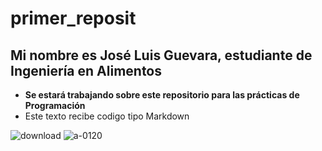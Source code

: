 # primer_reposit
## Mi nombre es José Luis Guevara, estudiante de Ingeniería en Alimentos
- **Se estará trabajando sobre este repositorio para las prácticas de Programación**
- Este texto recibe codigo tipo Markdown


![download](https://github.com/user-attachments/assets/c922ddbd-c622-4e0e-a7a6-824c9bdeeb3d)
![a-0120](https://github.com/user-attachments/assets/84d918f7-25fe-4947-8ebf-7ee423a756b1)
